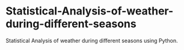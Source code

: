 # Statistical-Analysis-of-weather-during-different-seasons
Statistical Analysis of weather during different seasons using Python.
